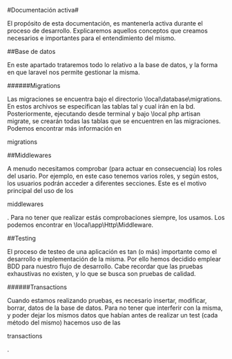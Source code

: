 #Documentación activa#

El propósito de esta documentación, es mantenerla activa durante el proceso de desarrollo. Explicaremos aquellos conceptos
que creamos necesarios e importantes para el entendimiento del mismo.

##Base de datos

En este apartado trataremos todo lo relativo a la base de datos, y la forma en que laravel nos permite gestionar la misma.

######Migrations

Las migraciones se encuentra bajo el directorio \local\database\migrations. En estos archivos se especifican las tablas
tal y cual irán en la bd. Posteriormente, ejecutando desde terminal y bajo \local  php artisan migrate, se crearán todas
las tablas que se encuentren en las migraciones. Podemos encontrar más información en <p>migrations <a href="http://laravel.com/docs/5.1/migrations"></a></p>


##Middlewares

A menudo necesitamos comprobar (para actuar en consecuencia) los roles del usario. Por ejemplo, en este caso tenemos varios roles,
y según estos, los usuarios podrán acceder a diferentes secciones. Este es el motivo principal del uso de los <p>middlewares <a href="http://laravel.com/docs/5.1/middleware"></a></p>. Para no
tener que realizar estás comprobaciones siempre, los usamos. Los podemos encontrar en \local\app\Http\Middleware.


##Testing

El proceso de testeo de una aplicación es tan (o más) importante como el desarrollo e implementación de la misma. Por ello hemos decidido emplear
BDD para nuestro flujo de desarrollo. Cabe recordar que las pruebas exhaustivas no existen, y lo que se busca son pruebas de calidad.

######Transactions

Cuando estamos realizando pruebas, es necesario insertar, modificar, borrar, datos de la base de datos. Para no tener que interferir con la misma,
y poder dejar los mismos datos que habían antes de realizar un test (cada método del mismo) hacemos uso de las <p>transactions<a href="http://laravel.com/docs/5.1/testing"></a></p>.


